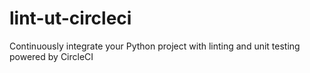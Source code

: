 # lint-ut-circleci
Continuously integrate your Python project with linting and unit testing powered by CircleCI
